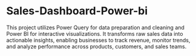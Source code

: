 # Sales-Dashboard-Power-bi
This project utilizes Power Query for data preparation and cleaning and  Power BI for interactive visualizations. It transforms raw sales data into actionable insights, enabling businesses to track revenue, monitor trends, and analyze performance across products, customers, and sales teams. 
